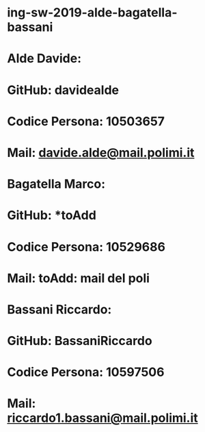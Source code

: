 # ing-sw-2019-alde-bagatella-bassani



# Alde Davide:
#       GitHub:                 davidealde
#       Codice Persona:         10503657
#       Mail:                   davide.alde@mail.polimi.it


# Bagatella Marco:
#       GitHub:                 *****toAdd****
#       Codice Persona:         10529686
#       Mail:                   ******toAdd: mail del poli******


# Bassani Riccardo:
#       GitHub:                 BassaniRiccardo
#       Codice Persona:         10597506
#       Mail:                   riccardo1.bassani@mail.polimi.it
